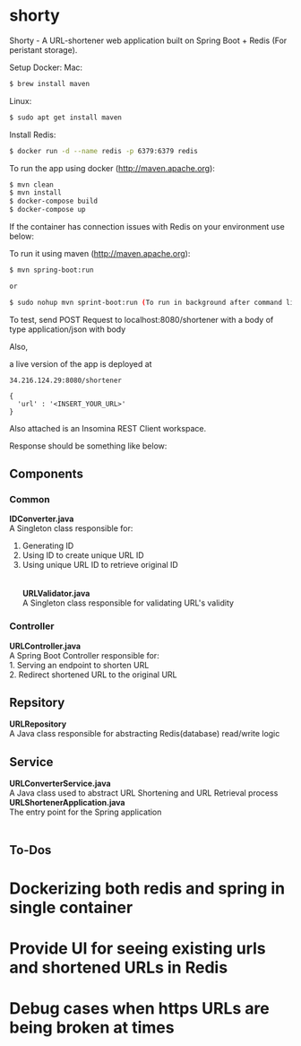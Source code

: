# shorty
Shorty - A URL-shortener web application built on Spring Boot + Redis (For peristant storage).

Setup Docker:
Mac:
```sh
$ brew install maven
```

Linux:
```sh
$ sudo apt get install maven
```

Install Redis:
```sh
$ docker run -d --name redis -p 6379:6379 redis
```

To run the app using docker (http://maven.apache.org):
```sh
$ mvn clean
$ mvn install
$ docker-compose build
$ docker-compose up
```

If the container has connection issues with Redis on your environment use below:

To run it using maven (http://maven.apache.org):
```sh
$ mvn spring-boot:run

or

$ sudo nohup mvn sprint-boot:run (To run in background after command line exit)
```

To test, send POST Request to localhost:8080/shortener with a body of type application/json with body 

Also,

a live version of the app is deployed at 

```
34.216.124.29:8080/shortener
```

```
{
  'url' : '<INSERT_YOUR_URL>'
}
```

Also attached is an Insomina REST Client workspace. 

Response should be something like below:


## Components

<h3>Common</h3>

<b>IDConverter.java</b> <br/>
A Singleton class responsible for: <br/>
1. Generating ID <br/>
2. Using ID to create unique URL ID <br/>
3. Using unique URL ID to retrieve original ID <br/>
<br/> <br/>
<b>URLValidator.java</b><br/>
A Singleton class responsible for validating URL's validity

<h3>Controller</h3>
<b>URLController.java</b> <br/>
A Spring Boot Controller responsible for: <br/>
1. Serving an endpoint to shorten URL <br/>
2. Redirect shortened URL to the original URL <br/>

<h2>Repsitory</h3>
<b>URLRepository</b> <br/>
A Java class responsible for abstracting Redis(database) read/write logic

<h2>Service</h3>
<b>URLConverterService.java</b> <br/>
A Java class used to abstract URL Shortening and URL Retrieval process
<br />
<b>URLShortenerApplication.java</b> <br/>
The entry point for the Spring application
<br/> <br/>



## To-Dos

# Dockerizing both redis and spring in single container
# Provide UI for seeing existing urls and shortened URLs in Redis
# Debug cases when https URLs are being broken at times




